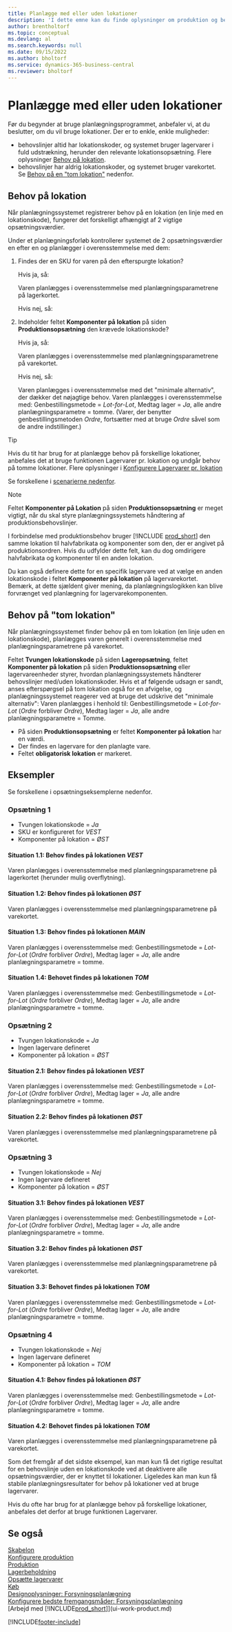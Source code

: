 ```yaml
---
title: Planlægge med eller uden lokationer
description: 'I dette emne kan du finde oplysninger om produktion og bearbejdning, herunder forsyningsplanlægning, i Business central.'
author: brentholtorf
ms.topic: conceptual
ms.devlang: al
ms.search.keywords: null
ms.date: 09/15/2022
ms.author: bholtorf
ms.service: dynamics-365-business-central
ms.reviewer: bholtorf
---
```

# <a name="planning-with-or-without-locations"></a>Planlægge med eller uden lokationer

Før du begynder at bruge planlægningsprogrammet, anbefaler vi, at du beslutter, om du vil bruge lokationer. Der er to enkle, enkle muligheder:

* behovslinjer altid har lokationskoder, og systemet bruger lagervarer i fuld udstrækning, herunder den relevante lokationsopsætning. Flere oplysninger [Behov på lokation](#demand-at-location).  
* behovslinjer har aldrig lokationskoder, og systemet bruger varekortet. Se [Behov på en "tom lokation"](#demand-at-blank-location) nedenfor.

## <a name="demand-at-location"></a>Behov på lokation

Når planlægningssystemet registrerer behov på en lokation (en linje med en lokationskode), fungerer det forskelligt afhængigt af 2 vigtige opsætningsværdier.  

Under et planlægningsforløb kontrollerer systemet de 2 opsætningsværdier en efter en og planlægger i overensstemmelse med dem:  

1. Findes der en SKU for varen på den efterspurgte lokation?  

    Hvis ja, så:  

    Varen planlægges i overensstemmelse med planlægningsparametrene på lagerkortet.  

    Hvis nej, så:  

2. Indeholder feltet **Komponenter på lokation** på siden **Produktionsopsætning** den krævede lokationskode?  

    Hvis ja, så:  

    Varen planlægges i overensstemmelse med planlægningsparametrene på varekortet.  

    Hvis nej, så:  

    Varen planlægges i overensstemmelse med det "minimale alternativ", der dækker det nøjagtige behov. Varen planlægges i overensstemmelse med: Genbestillingsmetode = *Lot-for-Lot*, Medtag lager = *Ja*, alle andre planlægningsparametre = tomme. (Varer, der benytter genbestillingsmetoden *Ordre*, fortsætter med at bruge *Ordre* såvel som de andre indstillinger.)

> [!TIP]
> Hvis du tit har brug for at planlægge behov på forskellige lokationer, anbefales det at bruge funktionen Lagervarer pr. lokation og undgår behov på tomme lokationer. Flere oplysninger i [Konfigurere Lagervarer pr. lokation](inventory-how-to-set-up-stockkeeping-units.md)

Se forskellene i [scenarierne nedenfor](#scenarios).

> [!NOTE]
> Feltet **Komponenter på Lokation** på siden **Produktionsopsætning** er meget vigtigt, når du skal styre planlægningssystemets håndtering af produktionsbehovslinjer.
>
> I forbindelse med produktionsbehov bruger [!INCLUDE [prod_short](includes/prod_short.md)] den samme lokation til halvfabrikata og komponenter som den, der er angivet på produktionsordren. Hvis du udfylder dette felt, kan du dog omdirigere halvfabrikata og komponenter til en anden lokation.
>
> Du kan også definere dette for en specifik lagervare ved at vælge en anden lokationskode i feltet **Komponenter på lokation** på lagervarekortet. Bemærk, at dette sjældent giver mening, da planlægningslogikken kan blive forvrænget ved planlægning for lagervarekomponenten.

## <a name="demand-at-blank-location"></a>Behov på "tom lokation"

Når planlægningssystemet finder behov på en tom lokation (en linje uden en lokationskode), planlægges varen generelt i overensstemmelse med planlægningsparametrene på varekortet.

Feltet **Tvungen lokationskode** på siden **Lageropsætning**, feltet **Komponenter på lokation** på siden **Produktionsopsætning** eller lagervareenheder styrer, hvordan planlægningssystemets håndterer behovslinjer med/uden lokationskoder. Hvis et af følgende udsagn er sandt, anses efterspørgsel på tom lokation også for en afvigelse, og planlægningssystemet reagerer ved at bruge det udskrive det "minimale alternativ": Varen planlægges i henhold til: Genbestillingsmetode = *Lot-for-Lot* (*Ordre* forbliver *Ordre*), Medtag lager = *Ja*, alle andre planlægningsparametre = Tomme.

* På siden **Produktionsopsætning** er feltet **Komponenter på lokation** har en værdi.
* Der findes en lagervare for den planlagte vare.
* Feltet **obligatorisk lokation** er markeret.

## <a name="scenarios"></a>Eksempler

Se forskellene i opsætningseksemplerne nedenfor.

### <a name="setup-1"></a>Opsætning 1

* Tvungen lokationskode = *Ja*  
* SKU er konfigureret for *VEST*  
* Komponenter på lokation = *ØST*  

#### <a name="case-11-demand-is-at-west-location"></a>Situation 1.1: Behov findes på lokationen *VEST*

Varen planlægges i overensstemmelse med planlægningsparametrene på lagerkortet (herunder mulig overflytning).

#### <a name="case-12-demand-is-at-east-location"></a>Situation 1.2: Behov findes på lokationen *ØST*

Varen planlægges i overensstemmelse med planlægningsparametrene på varekortet.

#### <a name="case-13-demand-is-at-main-location"></a>Situation 1.3: Behov findes på lokationen *MAIN*

Varen planlægges i overensstemmelse med: Genbestillingsmetode = *Lot-for-Lot* (*Ordre* forbliver *Ordre*), Medtag lager = *Ja*, alle andre planlægningsparametre = tomme.

#### <a name="case-14-demand-is-at-blank-location"></a>Situation 1.4: Behovet findes på lokationen *TOM*

Varen planlægges i overensstemmelse med: Genbestillingsmetode = *Lot-for-Lot* (*Ordre* forbliver *Ordre*), Medtag lager = *Ja*, alle andre planlægningsparametre = tomme.

### <a name="setup-2"></a>Opsætning 2

* Tvungen lokationskode = *Ja*  
* Ingen lagervare defineret  
* Komponenter på lokation = *ØST*  

#### <a name="case-21-demand-is-at-west-location"></a>Situation 2.1: Behov findes på lokationen *VEST*

Varen planlægges i overensstemmelse med: Genbestillingsmetode = *Lot-for-Lot* (*Ordre* forbliver *Ordre*), Medtag lager = *Ja*, alle andre planlægningsparametre = tomme.

#### <a name="case-22-demand-is-at-east-location"></a>Situation 2.2: Behov findes på lokationen *ØST*

Varen planlægges i overensstemmelse med planlægningsparametrene på varekortet.  

### <a name="setup-3"></a>Opsætning 3

* Tvungen lokationskode = *Nej*  
* Ingen lagervare defineret  
* Komponenter på lokation = *ØST*  

#### <a name="case-31-demand-is-at-west-location"></a>Situation 3.1: Behov findes på lokationen *VEST*

Varen planlægges i overensstemmelse med: Genbestillingsmetode = *Lot-for-Lot* (*Ordre* forbliver *Ordre*), Medtag lager = *Ja*, alle andre planlægningsparametre = tomme.

#### <a name="case-32-demand-is-at-east-location"></a>Situation 3.2: Behov findes på lokationen *ØST*

Varen planlægges i overensstemmelse med planlægningsparametrene på varekortet.  

#### <a name="case-33-demand-is-at-blank-location"></a>Situation 3.3: Behovet findes på lokationen *TOM*

Varen planlægges i overensstemmelse med: Genbestillingsmetode = *Lot-for-Lot* (*Ordre* forbliver *Ordre*), Medtag lager = *Ja*, alle andre planlægningsparametre = tomme.

### <a name="setup-4"></a>Opsætning 4

* Tvungen lokationskode = *Nej*  
* Ingen lagervare defineret  
* Komponenter på lokation = *TOM*  

#### <a name="case-41-demand-is-at-east-location"></a>Situation 4.1: Behov findes på lokationen *ØST*

Varen planlægges i overensstemmelse med: Genbestillingsmetode = *Lot-for-Lot* (*Ordre* forbliver *Ordre*), Medtag lager = *Ja*, alle andre planlægningsparametre = tomme.

#### <a name="case-42-demand-is-at-blank-location"></a>Situation 4.2: Behovet findes på lokationen *TOM*

Varen planlægges i overensstemmelse med planlægningsparametrene på varekortet.

Som det fremgår af det sidste eksempel, kan man kun få det rigtige resultat for en behovslinje uden en lokationskode ved at deaktivere alle opsætningsværdier, der er knyttet til lokationer. Ligeledes kan man kun få stabile planlægningsresultater for behov på lokationer ved at bruge lagervarer.  

Hvis du ofte har brug for at planlægge behov på forskellige lokationer, anbefales det derfor at bruge funktionen Lagervarer.

## <a name="see-also"></a>Se også

[Skabelon](production-planning.md)  
[Konfigurere produktion](production-configure-production-processes.md)  
[Produktion](production-manage-manufacturing.md)  
[Lagerbeholdning](inventory-manage-inventory.md)  
[Opsætte lagervarer](inventory-how-to-set-up-stockkeeping-units.md)  
[Køb](purchasing-manage-purchasing.md)  
[Designoplysninger: Forsyningsplanlægning](design-details-supply-planning.md)  
[Konfigurere bedste fremgangsmåder: Forsyningsplanlægning](setup-best-practices-supply-planning.md)  
[Arbejd med [!INCLUDE[prod_short](includes/prod_short.md)]](ui-work-product.md)  

[!INCLUDE[footer-include](includes/footer-banner.md)]
